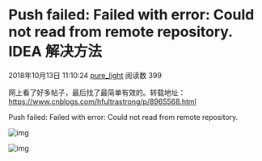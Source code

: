 # Push failed: Failed with error: Could not read from remote repository. IDEA 解决方法

2018年10月13日 11:10:24 [pure_light](https://me.csdn.net/qq_27727251) 阅读数 399



网上看了好多帖子，最后找了最简单有效的。转载地址：<https://www.cnblogs.com/hfultrastrong/p/8965568.html>

 

Push failed: Failed with error: Could not read from remote repository.

![img](https://images2018.cnblogs.com/blog/771583/201804/771583-20180428002550897-1015304222.png)

 

![img](https://images2018.cnblogs.com/blog/771583/201804/771583-20180428002603140-410393370.png)